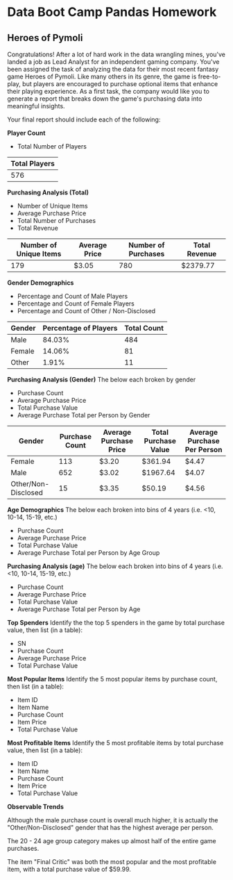 # Data Boot Camp Pandas Homework

## Heroes of Pymoli

Congratulations! After a lot of hard work in the data wrangling mines, you've landed a job as Lead Analyst for an independent gaming company. You've been assigned the task of analyzing the data for their most recent fantasy game Heroes of Pymoli.
Like many others in its genre, the game is free-to-play, but players are encouraged to purchase optional items that enhance their playing experience. As a first task, the company would like you to generate a report that breaks down the game's purchasing data into meaningful insights.

Your final report should include each of the following:

**Player Count**

- Total Number of Players

|Total Players|
|-------------|
|   576       |

**Purchasing Analysis (Total)**

- Number of Unique Items
- Average Purchase Price
- Total Number of Purchases
- Total Revenue

|Number of Unique Items|Average Price|Number of Purchases|Total Revenue|
|----------------------|-------------|-------------------|-------------|
|     179              |    $3.05    |    780            |    $2379.77 |


**Gender Demographics**

- Percentage and Count of Male Players
- Percentage and Count of Female Players
- Percentage and Count of Other / Non-Disclosed

|Gender|Percentage of Players|Total Count|
|------|---------------------|-----------|
|  Male|84.03%               |  484      |   
|Female|14.06%               |  81       |   
|Other |1.91%                |  11       |   

**Purchasing Analysis (Gender)**
The below each broken by gender

- Purchase Count
- Average Purchase Price
- Total Purchase Value
- Average Purchase Total per Person by Gender


|Gender	            |Purchase Count|Average Purchase Price  |Total Purchase Value |Average Purchase Per Person |
|-------------------|--------------|------------------------|---------------------|----------------------------|
|Female	            |113           |$3.20                   |	$361.94	            |$4.47                       |
|Male               |652	         |$3.02	                  |$1967.64	            |$4.07                       |
|Other/Non-Disclosed|15	           |$3.35	                  |$50.19	              |$4.56                       |

**Age Demographics**
The below each broken into bins of 4 years (i.e. <10, 10-14, 15-19, etc.)

- Purchase Count
- Average Purchase Price
- Total Purchase Value
- Average Purchase Total per Person by Age Group

**Purchasing Analysis (age)**
The below each broken into bins of 4 years (i.e. <10, 10-14, 15-19, etc.)

- Purchase Count
- Average Purchase Price
- Total Purchase Value
- Average Purchase Total per Person by Age

**Top Spenders**
Identify the the top 5 spenders in the game by total purchase value, then list (in a table):

- SN
- Purchase Count
- Average Purchase Price
- Total Purchase Value

**Most Popular Items**
Identify the 5 most popular items by purchase count, then list (in a table):

- Item ID
- Item Name
- Purchase Count
- Item Price
- Total Purchase Value

**Most Profitable Items**
Identify the 5 most profitable items by total purchase value, then list (in a table):

- Item ID
- Item Name
- Purchase Count
- Item Price
- Total Purchase Value


**Observable Trends**

Although the male purchase count is overall much higher, it is actually
the "Other/Non-Disclosed" gender that has the highest average per 
person.

The 20 - 24 age group category makes up almost half of the entire game
purchases.

The item "Final Critic" was both the most popular and the most profitable
item, with a total purchase value of $59.99.
